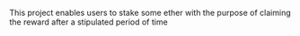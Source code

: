 This project enables users to stake some ether with the purpose of claiming
the reward after a stipulated period of time